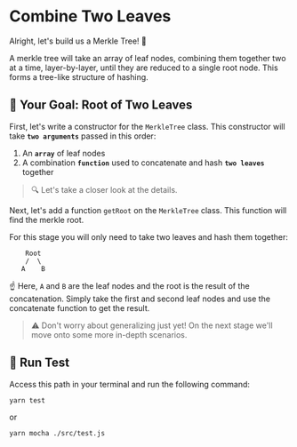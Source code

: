 # Combine Two Leaves

Alright, let's build us a Merkle Tree! 🌲

A merkle tree will take an array of leaf nodes, combining them together two at a time, layer-by-layer, until they are reduced to a single root node. This forms a tree-like structure of hashing.

## 🏁 Your Goal: Root of Two Leaves

First, let's write a constructor for the `MerkleTree` class. This constructor will take **`two arguments`** passed in this order:

1. An **`array`** of leaf nodes
2. A combination **`function`** used to concatenate and hash **`two leaves`** together

> 🔍 Let's take a closer look at the details.

Next, let's add a function `getRoot` on the `MerkleTree` class. This function will find the merkle root.

For this stage you will only need to take two leaves and hash them together:

```
    Root
    /  \ 
   A    B
```
☝️ Here, `A` and `B` are the leaf nodes and the root is the result of the concatenation. Simply take the first and second leaf nodes and use the concatenate function to get the result.

> ⚠️ Don't worry about generalizing just yet! On the next stage we'll move onto some more in-depth scenarios.

## 🧪 Run Test

Access this path in your terminal and run the following command:

```bash
yarn test
```

or 

```bash
yarn mocha ./src/test.js
```